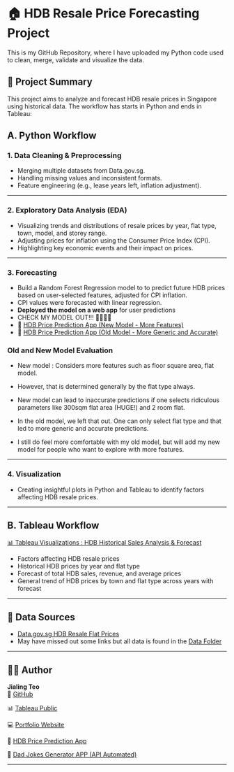 # 🏠 HDB Resale Price Forecasting Project

This is my GitHub Repository, where I have uploaded my Python code used to clean, merge, validate and visualize the data.

## 📌 Project Summary

This project aims to analyze and forecast HDB resale prices in Singapore using historical data. The workflow has starts in Python and ends in Tableau:

## A. Python Workflow

### 1. **Data Cleaning & Preprocessing**
- Merging multiple datasets from Data.gov.sg.
- Handling missing values and inconsistent formats.
- Feature engineering (e.g., lease years left, inflation adjustment).

---

### 2. **Exploratory Data Analysis (EDA)**
- Visualizing trends and distributions of resale prices by year, flat type, town, model, and storey range.
- Adjusting prices for inflation using the Consumer Price Index (CPI).
- Highlighting key economic events and their impact on prices.

---

### 3. **Forecasting**
- Build a Random Forest Regression model to to predict future HDB prices based on user-selected features, adjusted for CPI inflation.
- CPI values were forecasted with linear regression.
- **Deployed the model on a web app** for user predictions
- CHECK MY MODEL OUT!!! 🕺🕺😊😊
- 🤖 [HDB Price Prediction App (New Model - More Features)](https://jayellehdb.streamlit.app/)
- 🤖 [HDB Price Prediction App (Old Model - More Generic and Accurate)](https://jayellehdb.streamlit.app/)

 ### Old and New Model Evaluation

- New model : Considers more features such as floor square area, flat model.
- However, that is determined generally by the flat type always.
- New model can lead to inaccurate predictions if one selects ridiculous parameters like 300sqm flat area (HUGE!) and 2 room flat.

- In the old model, we left that out. One can only select flat type and that led to more generic and accurate predictions.
- I still do feel more comfortable with my old model, but will add my new model for people who want to explore with more features.
---

### 4. **Visualization**
- Creating insightful plots in Python and Tableau to identify factors affecting HDB resale prices.

---
## B. Tableau Workflow

 [📊 Tableau Visualizations : HDB Historical Sales Analysis & Forecast](https://public.tableau.com/app/profile/jialingteo/viz/HDBSalesPatternandPriceForecast/HDBHistoricalSalesAnalysisForecast)

- Factors affecting HDB resale prices
- Historical HDB prices by year and flat type
- Forecast of total HDB sales, revenue, and average prices
- General trend of HDB prices by town and flat type across years with forecast
---

## 📂 Data Sources

- [Data.gov.sg HDB Resale Flat Prices](https://data.gov.sg/dataset/resale-flat-prices)  
- May have missed out some links but all data is found in the [Data Folder](https://github.com/jayelle0609/HDB_Historical_Price_Analysis/tree/main/Data)

---

## 👩‍💻 Author

**Jialing Teo**  
📌 [GitHub](https://github.com/jayelle0609)  

📊 [Tableau Public](https://public.tableau.com/app/profile/jialingteo)

💻 [Portfolio Website](https://jayelle0609.github.io/)

🤖 [HDB Price Prediction App](https://jayellehdb.streamlit.app/)

🤖 [Dad Jokes Generator APP (API Automated)](https://jayelledadjokes.streamlit.app)

---


